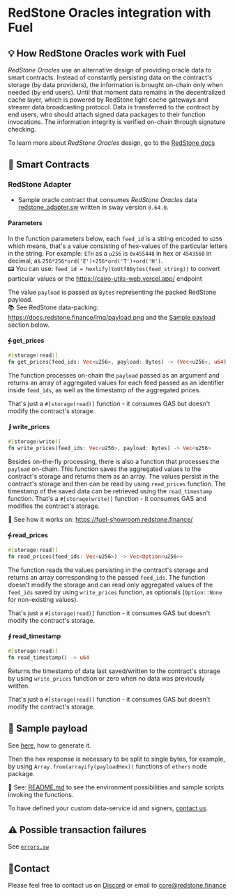# RedStone Oracles integration with Fuel

## 💡 How RedStone Oracles work with Fuel

_RedStone Oracles_ use an alternative design of providing oracle data to smart contracts. Instead of constantly
persisting data on the contract's storage (by data providers), the information is brought on-chain only when needed
(by end users).
Until that moment data remains in the decentralized cache layer, which is powered by RedStone light cache gateways and
streamr data broadcasting protocol. Data is transferred to the contract by end users, who should attach signed data
packages to their function invocations. The information integrity is verified on-chain through signature checking.

To learn more about _RedStone Oracles_ design, go to the [RedStone docs](https://docs.redstone.finance/docs/introduction)

## 📄 Smart Contracts

### RedStone Adapter

- Sample oracle contract that consumes _RedStone Oracles_ data [redstone_adapter.sw](src/redstone_adapter.sw) written in sway version
  `0.64.0`.

#### Parameters

In the function parameters below, each `feed_id` is a string encoded to `u256` which means, that's a value
consisting of hex-values of the particular letters in the string. For example:
`ETH` as a `u256` is `0x455448` in hex or `4543560` in decimal,
as `256*256*ord('E')+256*ord('T')+ord('H')`.
<br />
📟 You can use: `feed_id = hexlify(toUtf8Bytes(feed_string))` to convert particular values or
the https://cairo-utils-web.vercel.app/ endpoint<br />

The value `payload` is passed as `Bytes` representing the packed RedStone payload.
<br />
📚 See RedStone data-packing: https://docs.redstone.finance/img/payload.png
and the [Sample payload](#-sample-payload) section below.

#### ⨗ get_prices

```rust
#[storage(read)]
fn get_prices(feed_ids: Vec<u256>, payload: Bytes) -> (Vec<u256>, u64)
```

The function processes on-chain the `payload` passed as an argument
and returns an array of aggregated values for each feed passed as an identifier inside `feed_ids`,
as well as the timestamp of the aggregated prices.

That's just a `#[storage(read)]` function - it consumes GAS but doesn't modify the contract's storage.

#### ⨒ write_prices

```rust
#[storage(write)]
fn write_prices(feed_ids: Vec<u256>, payload: Bytes) -> Vec<u256>
```

Besides on-the-fly processing, there is also a function that processes the `payload` on-chain.
This function saves the aggregated values to the contract's storage and returns them as an array.
The values persist in the contract's storage and then can be read by using `read_prices` function.
The timestamp of the saved data can be retrieved using the `read_timestamp` function.
That's a `#[storage(write)]` function - it consumes GAS and modifies the contract's storage.

📖 See how it works on: https://fuel-showroom.redstone.finance/

#### ⨗ read_prices

```rust
#[storage(read)]
fn read_prices(feed_ids: Vec<u256>) -> Vec<Option<u256>>
```

The function reads the values persisting in the contract's storage and returns an array corresponding to the
passed `feed_ids`.
The function doesn't modify the storage and can read only aggregated values of the `feed_ids` saved by
using `write_prices` function, as optionals (`Option::None` for non-existing values).

That's just a `#[storage(read)]` function - it consumes GAS but doesn't modify the contract's storage.

#### ∮ read_timestamp

```rust
#[storage(read)]
fn read_timestamp() -> u64
```

Returns the timestamp of data last saved/written to the contract's storage by using `write_prices` function
or zero when no data was previously written.

That's just a `#[storage(read)]` function - it consumes GAS but doesn't modify the contract's storage.

## 📖 Sample payload

See [here](../README.md#preparing-sample-data), how to generate it.

Then the hex response is necessary to be split to single bytes, for example, by using `Array.from(arrayify(payloadHex))`
functions of `ethers` node package.

📖 See: [README.md](../README.md) to see the environment possibilities and sample scripts invoking the functions.

To have defined your custom data-service id and signers, [contact us](#contact).

## ⚠ Possible transaction failures

See [`errors.sw`](../redstone-fuel-sdk/src/core/errors.sw)

## 🙋‍Contact

Please feel free to contact us on [Discord](https://redstone.finance/discord) or email to core@redstone.finance
